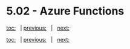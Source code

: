 # 5.02 - Azure Functions

[toc:](June_2021.md) &nbsp; | [previous:](5_01_azure_stream_analytics.md) &nbsp; | &nbsp; [next:](5_03_synapse_link.md)



[toc:](June_2021.md) &nbsp; | [previous:](5_01_azure_stream_analytics.md) &nbsp; | &nbsp; [next:](5_03_synapse_link.md)